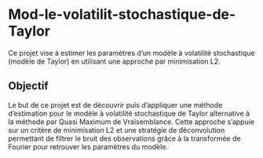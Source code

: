 # Mod-le-volatilit-stochastique-de-Taylor
Ce projet vise à estimer les paramètres d’un modèle à volatilité stochastique (modèle de Taylor) en utilisant une approche par minimisation L2.

## Objectif
Le but de ce projet est de découvrir puis d’appliquer une méthode d’estimation pour le modèle
à volatilité stochastique de Taylor alternative à la méthode par Quasi Maximum de Vraisemblance.
Cette approche s’appuie sur un critère de minimisation L2 et une stratégie de déconvolution
permettant de filtrer le bruit des observations grâce à la transformée de Fourier pour retrouver
les paramètres du modèle.

